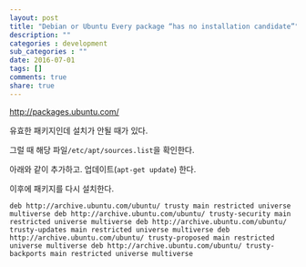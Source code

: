 ```yaml
---
layout: post
title: "Debian or Ubuntu Every package “has no installation candidate”"
description: ""
categories : development
sub_categories : ""
date: 2016-07-01
tags: []
comments: true
share: true
---
```


http://packages.ubuntu.com/

  

유효한 패키지인데 설치가 안될 때가 있다.

그럴 때 해당 파일`/etc/apt/sources.list`을 확인한다.

  

아래와 같이 추가하고. 업데이트(`apt-get update`) 한다.

이후에 패키지를 다시 설치한다.

  

    deb http://archive.ubuntu.com/ubuntu/ trusty main restricted universe multiverse deb http://archive.ubuntu.com/ubuntu/ trusty-security main restricted universe multiverse deb http://archive.ubuntu.com/ubuntu/ trusty-updates main restricted universe multiverse deb http://archive.ubuntu.com/ubuntu/ trusty-proposed main restricted universe multiverse deb http://archive.ubuntu.com/ubuntu/ trusty-backports main restricted universe multiverse

